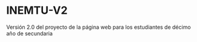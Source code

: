 # INEMTU-V2
Versión 2.0 del proyecto de la página web para los estudiantes de décimo año de secundaria
